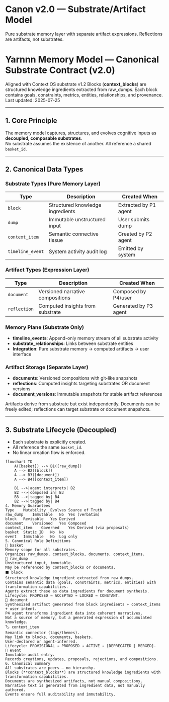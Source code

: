 # Canon v2.0 — Substrate/Artifact Model
Pure substrate memory layer with separate artifact expressions. Reflections are artifacts, not substrates.

# Yarnnn Memory Model — Canonical Substrate Contract (v2.0)

Aligned with Context OS substrate v1.2
Blocks (**context_blocks**) are structured knowledge ingredients extracted from raw_dumps. Each block contains goals, constraints, metrics, entities, relationships, and provenance.
Last updated: 2025-07-25

---

## 1. Core Principle

The memory model captures, structures, and evolves cognitive inputs as **decoupled, composable substrates**.  
No substrate assumes the existence of another. All reference a shared `basket_id`.

---

## 2. Canonical Data Types

### Substrate Types (Pure Memory Layer)
| Type          | Description                          | Created When             |
| ------------- | ------------------------------------ | ------------------------ |
| `block`       | Structured knowledge ingredients     | Extracted by P1 agent    |
| `dump`        | Immutable unstructured input         | User submits dump        |
| `context_item`| Semantic connective tissue           | Created by P2 agent      |
| `timeline_event`| System activity audit log          | Emitted by system        |

### Artifact Types (Expression Layer)
| Type          | Description                          | Created When             |
| ------------- | ------------------------------------ | ------------------------ |
| `document`    | Versioned narrative compositions     | Composed by P4/user      |
| `reflection`  | Computed insights from substrate     | Generated by P3 agent    |

### Memory Plane (Substrate Only)
- **timeline_events**: Append-only memory stream of all substrate activity
- **substrate_relationships**: Links between substrate entities
- **Integration**: Pure substrate memory → computed artifacts → user interface

### Artifact Storage (Separate Layer)
- **documents**: Versioned compositions with git-like snapshots
- **reflections**: Computed insights targeting substrates OR document versions
- **document_versions**: Immutable snapshots for stable artifact references

Artifacts derive from substrate but exist independently. Documents can be freely edited; reflections can target substrate or document snapshots.

---

## 3. Substrate Lifecycle (Decoupled)

- Each substrate is explicitly created.  
- All reference the same `basket_id`.  
- No linear creation flow is enforced.

```mermaid
flowchart TD
    A([basket]) --> B1([raw_dump])
    A --> B2([block])
    A --> B3([document])
    A --> B4([context_item])

    B1 -->|agent interprets| B2
    B2 -->|composed in| B3
    B3 -->|tagged by| B4
    B2 -->|tagged by| B4
4. Memory Guarantees
Type	Mutability	Evolves	Source of Truth
raw_dump	Immutable	No	Yes (verbatim)
block	Revisable	Yes	Derived
document	Versioned	Yes	Composed
context_item	Governed	Yes	Derived (via proposals)
basket	Static ID	No	No
event	Immutable	No	Log only
5. Canonical Role Definitions
🧺 basket
Memory scope for all substrates.
Organizes raw_dumps, context_blocks, documents, context_items.
💭 raw_dump
Unstructured input, immutable.
May be referenced by context_blocks or documents.
⬛ block
Structured knowledge ingredient extracted from raw_dumps.
Contains semantic data (goals, constraints, metrics, entities) with transformation capabilities.
Agents extract these as data ingredients for document synthesis.
Lifecycle: PROPOSED → ACCEPTED → LOCKED → CONSTANT.
📄 document
Synthesized artifact generated from block ingredients + context_items + user intent.
P4 agent transforms ingredient data into coherent narratives.
Not a source of memory, but a generated expression of accumulated knowledge.
🏷️ context_item
Semantic connector (tags/themes).
May link to blocks, documents, baskets.
User-declared or agent-inferred.
Lifecycle: PROVISIONAL → PROPOSED → ACTIVE → [DEPRECATED | MERGED].
📜 event
Immutable audit entry.
Records creations, updates, proposals, rejections, and compositions.
6. Canonical Summary
All substrates are peers — no hierarchy.
Blocks (**context_blocks**) are structured knowledge ingredients with transformation capabilities.
Documents are synthesized artifacts, not manual compositions.
Narrative text is generated from ingredient data, not manually authored.
Events ensure full auditability and immutability.
